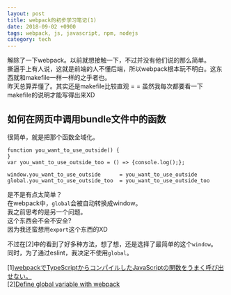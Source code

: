 ```yaml
---
layout: post
title: webpack的初步学习笔记(1)
date: 2018-09-02 +0900
tags: webpack, js, javascript, npm, nodejs
category: tech
---
```


解除了一下webpack。以前就想接触一下，不过并没有他们说的那么简单。  
撕逼乎上有人说，这就是前端的人不懂后端，所以webpack根本玩不明白。这东西就和makefile一样一样的之乎者也。  
昨天总算弄懂了。其实还是makefile比较直观 = = 虽然我每次都要看一下makefile的说明才能写得出来XD  

## 如何在网页中调用bundle文件中的函数

很简单，就是把那个函数全域化。  
```
function you_want_to_use_outside() {
}
var you_want_to_use_outside_too = () => {console.log();};

window.you_want_to_use_outside      = you_want_to_use_outside
global.you_want_to_use_outside_too  = you_want_to_use_outside_too
```
是不是有点太简单？  
在webpack中，```global```会被自动转换成window。  
我之前思考的是另一个问题。   
这个东西会不会不安全?  
因为我还蛮想用```export```这个东西的XD

不过在[2]中的看到了好多种方法，想了想，还是选择了最简单的这个```window```。  
同时，为了通过eslint，我决定不使用```global```。

[1][webpackでTypeScriptからコンパイルしたJavaScriptの関数をうまく呼び出せない。](https://qiita.com/homahi/items/305f689506c9a1c66810)  
[2][Define global variable with webpack](https://stackoverflow.com/questions/37656592/define-global-variable-with-webpack)
